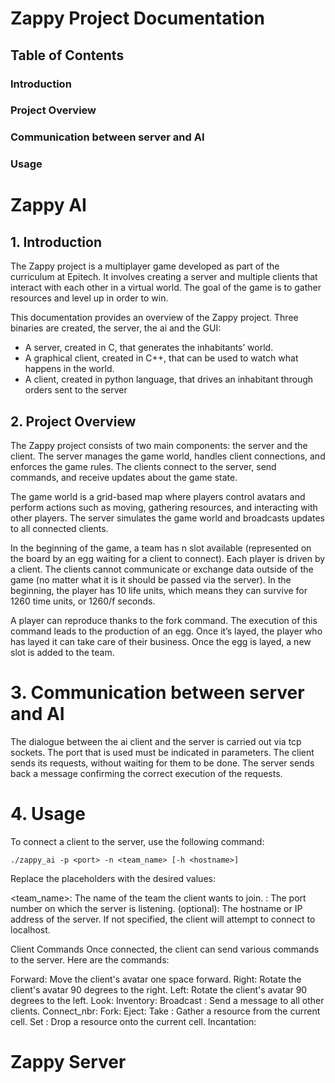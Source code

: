 # Zappy Project Documentation


## Table of Contents
### Introduction
### Project Overview
### Communication between server and AI
### Usage


# Zappy AI

## 1. Introduction
The Zappy project is a multiplayer game developed as part of the curriculum at Epitech. It involves creating a server and multiple clients that interact with each other in a virtual world. The goal of the game is to gather resources and level up in order to win.

This documentation provides an overview of the Zappy project. Three binaries are created, the server, the ai and the GUI:

* A server, created in C, that generates the inhabitants’ world.
* A graphical client, created in C++, that can be used to watch what happens in the world.
* A client, created in python language, that drives an inhabitant through orders sent to the server

## 2. Project Overview

The Zappy project consists of two main components: the server and the client. The server manages the game world, handles client connections, and enforces the game rules. The clients connect to the server, send commands, and receive updates about the game state.

The game world is a grid-based map where players control avatars and perform actions such as moving, gathering resources, and interacting with other players. The server simulates the game world and broadcasts updates to all connected clients.


In the beginning of the game, a team has n slot available (represented on the board by an egg waiting for a client to connect). Each player is driven by a client. The clients cannot communicate or  exchange data outside of the game (no matter what it is it should be
passed via the server). In the beginning, the player has 10 life units, which means they can survive for 1260 time units, or 1260/f seconds.


A player can reproduce thanks to the fork command. The execution of this command leads to the production of an egg. Once it’s layed, the player who has layed it can take care of their business. Once the egg is layed, a new slot is added to the team.


# 3. Communication between server and AI

The dialogue between the ai client and the server is carried out via tcp sockets.
The port that is used must be indicated in parameters.
The client sends its requests, without waiting for them to be done.
The server sends back a message confirming the correct execution of the requests.


# 4. Usage

To connect a client to the server, use the following command:

```./zappy_ai -p <port> -n <team_name> [-h <hostname>]```

Replace the placeholders with the desired values:

<team_name>: The name of the team the client wants to join.
<port>: The port number on which the server is listening.
<hostname> (optional): The hostname or IP address of the server. If not specified, the client will attempt to connect to localhost.

  Client Commands
Once connected, the client can send various commands to the server. Here are the commands:
 
Forward: Move the client's avatar one space forward.
Right: Rotate the client's avatar 90 degrees to the right.
Left: Rotate the client's avatar 90 degrees to the left.
Look: 
Inventory:
Broadcast <message>: Send a message to all other clients.
Connect_nbr:
Fork:
Eject:
Take <resource>: Gather a resource from the current cell.
Set <resource>: Drop a resource onto the current cell.
Incantation: 

  
# Zappy Server
  
  
